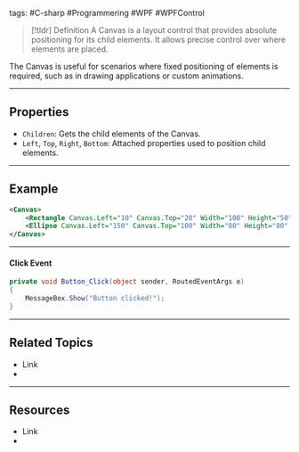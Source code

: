 tags: #C-sharp #Programmering #WPF #WPFControl

> [!tldr] Definition
> A Canvas is a layout control that provides absolute positioning for its child elements. It allows precise control over where elements are placed.

The Canvas is useful for scenarios where fixed positioning of elements is required, such as in drawing applications or custom animations.

---

## Properties
- `Children`: Gets the child elements of the Canvas. 
- `Left`, `Top`, `Right`, `Bottom`: Attached properties used to position child elements.


---

## Example
```xml
<Canvas> 
	<Rectangle Canvas.Left="10" Canvas.Top="20" Width="100" Height="50" Fill="Blue"/> 
	<Ellipse Canvas.Left="150" Canvas.Top="100" Width="80" Height="80" Fill="Red"/> 
</Canvas>
```

---

#### Click Event
```c#
private void Button_Click(object sender, RoutedEventArgs e)
{
    MessageBox.Show("Button clicked!");
}
```

---

## Related Topics
- Link
- 

---

## Resources
- Link
- 